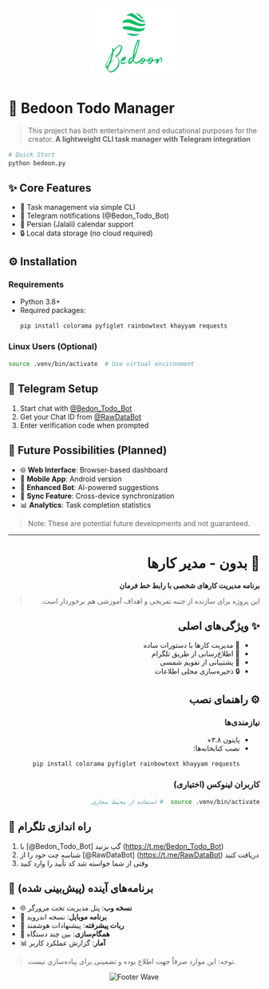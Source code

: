 <div align="center">
  <img src="https://github.com/Amirhosin282/bedoon/blob/master/logo's/bedoonRemovdBG.png?raw=true" width="35%" alt="Header Image">
</div>

# 🚀 Bedoon Todo Manager
> This project has both entertainment and educational purposes for the creator.
**A lightweight CLI task manager with Telegram integration**

```python
# Quick Start
python bedoon.py
```

## ✨ Core Features
- 📝 Task management via simple CLI
- 🔔 Telegram notifications (@Bedon_Todo_Bot)
- 📅 Persian (Jalali) calendar support
- 🔒 Local data storage (no cloud required)

## ⚙️ Installation

### Requirements
- Python 3.8+
- Required packages:
  ```bash
  pip install colorama pyfiglet rainbowtext khayyam requests
  ```

### Linux Users (Optional)
```bash
source .venv/bin/activate  # Use virtual environment
```

## 🤖 Telegram Setup
1. Start chat with [@Bedon_Todo_Bot](https://t.me/Bedon_Todo_Bot)
2. Get your Chat ID from [@RawDataBot](https://t.me/RawDataBot)
3. Enter verification code when prompted

## 🌟 Future Possibilities (Planned)
- 🌐 **Web Interface**: Browser-based dashboard
- 📱 **Mobile App**: Android version
- 🤖 **Enhanced Bot**: AI-powered suggestions
- 🔄 **Sync Feature**: Cross-device synchronization
- 📊 **Analytics**: Task completion statistics

> Note: These are potential future developments and not guaranteed.

---

<div dir="rtl">

# 🚀 بدون - مدیر کارها

**برنامه مدیریت کارهای شخصی با رابط خط فرمان**

> این پروژه برای سازنده از جنبه تفریحی و اهداف آموزشی هم برخوردار است.
## ✨ ویژگی‌های اصلی
- 📝 مدیریت کارها با دستورات ساده
- 🔔 اطلاع‌رسانی از طریق تلگرام
- 📅 پشتیبانی از تقویم شمسی
- 🔒 ذخیره‌سازی محلی اطلاعات

## ⚙️ راهنمای نصب

### نیازمندی‌ها
- پایتون ۳.۸+
- نصب کتابخانه‌ها:
  ```bash
  pip install colorama pyfiglet rainbowtext khayyam requests
  ```

### کاربران لینوکس (اختیاری)
```bash
source .venv/bin/activate  # استفاده از محیط مجازی
```

</div>

## 🤖 راه اندازی تلگرام
1. با [@Bedon_Todo_Bot] گپ بزنید (https://t.me/Bedon_Todo_Bot)
2. شناسه چت خود را از [@RawDataBot] (https://t.me/RawDataBot) دریافت کنید
3. وقتی از شما خواسته شد کد تأیید را وارد کنید



## 🔮 برنامه‌های آینده (پیش‌بینی شده)
- 🌐 **نسخه وب**: پنل مدیریت تحت مرورگر
- 📱 **برنامه موبایل**: نسخه اندروید
- 🤖 **ربات پیشرفته**: پیشنهادات هوشمند
- 🔄 **همگام‌سازی**: بین چند دستگاه
- 📊 **آمار**: گزارش عملکرد کاربر

> توجه: این موارد صرفاً جهت اطلاع بوده و تضمینی برای پیاده‌سازی نیست.

</div>


<div align="center">
  <img src="https://capsule-render.vercel.app/api?type=waving&color=gradient&height=150&section=footer" alt="Footer Wave">
</div>


